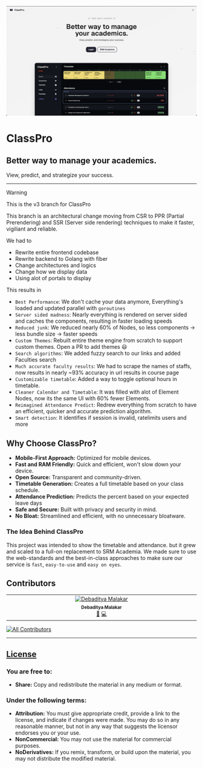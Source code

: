 ![alt text](/public/images/og.png)

# ClassPro
## Better way to manage your academics.
View, predict, and strategize your success.

---

> [!WARNING]
> This is the v3 branch for ClassPro
> 
> This branch is an architectural change moving from CSR to PPR (Partial Prerendering) and SSR (Server side rendering) techniques to make it faster, vigiliant and reliable.
>
> We had to
> - Rewrite entire frontend codebase
> - Rewrite backend to Golang with fiber
> - Change architectures and logics
> - Change how we display data
> - Using alot of portals to display
>
> This results in
> - `Best Performance`: We don't cache your data anymore, Everything's loaded and updated parallel with `goroutines`
> - `Server sided madness`: Nearly everything is rendered on server sided and caches the components, resulting in faster loading speeds
> - `Reduced junk`: We reduced nearly 60% of Nodes, so less components -> less bundle size -> faster speeds
> - `Custom Themes`: Rebuilt entire theme engine from scratch to support custom themes. Open a PR to add themes 😃
> - `Search algorithms`: We added fuzzy search to our links and added Faculties search
> - `Much accurate faculty results`: We had to scrape the names of staffs, now results in nearly ~93% accuracy in url results in course page
> - `Customizable timetable`: Added a way to toggle optional hours in timetable.
> - `Cleaner Calendar and Timetable`: It was filled with alot of Element Nodes, now its the same UI with 60% fewer Elements.
> - `Reimagined Attendance Predict`: Redrew everything from scratch to have an efficient, quicker and accurate prediction algorithm.
> - `Smart detection`: It identifies if session is invalid, ratelimits users and more


## Why Choose ClassPro?

- **Mobile-First Approach:** Optimized for mobile devices.
- **Fast and RAM Friendly:** Quick and efficient, won't slow down your device.
- **Open Source:** Transparent and community-driven.
- **Timetable Generation:** Creates a full timetable based on your class schedule.
- **Attendance Prediction:** Predicts the percent based on your expected leave days
- **Safe and Secure:** Built with privacy and security in mind.
- **No Bloat:** Streamlined and efficient, with no unnecessary bloatware.

### The Idea Behind ClassPro

This project was intended to show the timetable and attendance. but it grew and scaled to a full-on replacement to SRM Academia. We made sure to use the web-standards and the best-in-class approaches to make sure our service is `fast`, `easy-to-use` and `easy on eyes`.


## Contributors

<!-- ALL-CONTRIBUTORS-LIST:START - Do not remove or modify this section -->
<!-- prettier-ignore-start -->
<!-- markdownlint-disable -->
<table>
  <tbody>
    <tr>
      <td align="center" valign="top" width="14.28%"><a href="https://portfolio-debaditya.vercel.app/"><img src="https://avatars.githubusercontent.com/u/123065261?v=4?s=100" width="100px;" alt="Debaditya Malakar"/><br /><sub><b>Debaditya Malakar</b></sub></a><br /><a href="#design-DebadityaMalakar" title="Design">🎨</a> <a href="#code-DebadityaMalakar" title="Code">💻</a></td>
    </tr>
  </tbody>
</table>

<!-- markdownlint-restore -->
<!-- prettier-ignore-end -->

<!-- ALL-CONTRIBUTORS-LIST:END -->
[![All Contributors](https://img.shields.io/github/all-contributors/Rahuletto/ClassPro?color=ee8449&style=flat-square)](#contributors)

---

## [License](https://creativecommons.org/licenses/by-nc-nd/4.0/)

### You are free to:

- **Share:** Copy and redistribute the material in any medium or format.

### Under the following terms:

- **Attribution:** You must give appropriate credit, provide a link to the license, and indicate if changes were made. You may do so in any reasonable manner, but not in any way that suggests the licensor endorses you or your use.
- **NonCommercial:** You may not use the material for commercial purposes.
- **NoDerivatives:** If you remix, transform, or build upon the material, you may not distribute the modified material.
